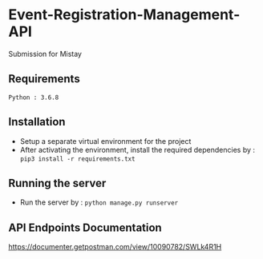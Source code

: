 # Event-Registration-Management-API
Submission for Mistay

## Requirements
```Python : 3.6.8```

## Installation
* Setup a separate virtual environment for the project
* After activating the environment, install the required dependencies by : ```pip3 install -r requirements.txt```

## Running the server
* Run the server by : ```python manage.py runserver```

## API Endpoints Documentation
https://documenter.getpostman.com/view/10090782/SWLk4R1H
